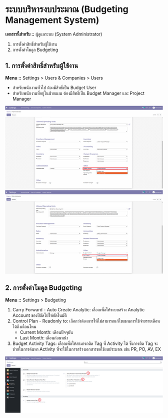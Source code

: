 # ระบบบริหารงบประมาณ (Budgeting Management System)

**เอกสารนี้สำหรับ ::** ผู้ดูแลระบบ (System Administrator)

1. การตั้งค่าสิทธิ์สำหรับผู้ใช้งาน
2. การตั้งค่าโมดูล Budgeting

## 1. การตั้งค่าสิทธิ์สำหรับผู้ใช้งาน

**Menu ::** Settings > Users & Companies > Users

- สำหรับพนักงานทั่วไป ต้องมีสิทธิ์เป็น Budget User
- สำหรับพนักงานที่อยู่ในฝ่ายแผน ต้องมีสิทธิ์เป็น Budget Manager และ Project Manager

![](img/set_user_budget.png)
![](img/set_user_project.png)

## 2. การตั้งค่าโมดูล Budgeting

**Menu ::** Settings > Budgeting

1. Carry Forward - Auto Create Analytic: เลือกเพื่อให้ระบบสร้าง Analytic Account ของปีถัดไปให้อัตโนมัติ
2. Control Plan - Readonly to: เลือกว่าต้องการให้ไม่สามารถแก้ไขแผนการใช้จ่ายรายเดือนได้ถึงเดือนไหน
    - Current Month: เดือนปัจจุบัน
    - Last Month: เดือนก่อนหน้า
3. Budget Activity Tags: เลือกเพื่อให้สามารถติด Tag ที่ Activity ได้ ซึ่งการติด Tag จะช่วยในการค้นหา Activity ที่จะใช้ในการสร้างเอกสารขอใช้งบประมาณ เช่น PR, PO, AV, EX

![](img/setting_budgeting.png)